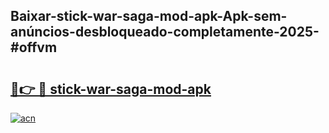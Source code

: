 ## Baixar-stick-war-saga-mod-apk-Apk-sem-anúncios-desbloqueado-completamente-2025-#offvm

# <h2><a href="https://ainizakaria.my?title=stick-war-saga-mod-apk&ref=20M">🔗👉 🔴 stick-war-saga-mod-apk</a></h2>

[![acn](https://github.com/user-attachments/assets/0f9c940e-d8b0-45ae-aac7-cd30a18b3e1c)](https://ainizakaria.my?title=stick-war-saga-mod-apk&ref=20M)

